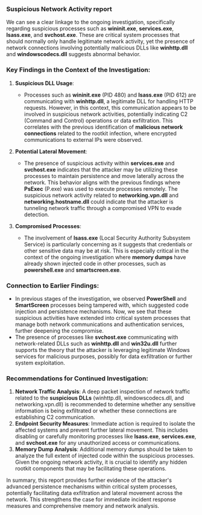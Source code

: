 ### **Suspicious Network Activity** report 
We can see a clear linkage to the ongoing investigation, specifically regarding suspicious processes such as **wininit.exe**, **services.exe**, **lsass.exe**, and **svchost.exe**. These are critical system processes that should normally only handle legitimate network activity, yet the presence of network connections involving potentially malicious DLLs like **winhttp.dll** and **windowscodecs.dll** suggests abnormal behavior.

### Key Findings in the Context of the Investigation:
1. **Suspicious DLL Usage**:
   - Processes such as **wininit.exe** (PID 480) and **lsass.exe** (PID 612) are communicating with **winhttp.dll**, a legitimate DLL for handling HTTP requests. However, in this context, this communication appears to be involved in suspicious network activities, potentially indicating C2 (Command and Control) operations or data exfiltration. This correlates with the previous identification of **malicious network connections** related to the rootkit infection, where encrypted communications to external IPs were observed.

2. **Potential Lateral Movement**:
   - The presence of suspicious activity within **services.exe** and **svchost.exe** indicates that the attacker may be utilizing these processes to maintain persistence and move laterally across the network. This behavior aligns with the previous findings where **PsExec** (P.exe) was used to execute processes remotely. The suspicious network activity related to **networking.vpn.dll** and **networking.hostname.dll** could indicate that the attacker is tunneling network traffic through a compromised VPN to evade detection.

3. **Compromised Processes**:
   - The involvement of **lsass.exe** (Local Security Authority Subsystem Service) is particularly concerning as it suggests that credentials or other sensitive data may be at risk. This is especially critical in the context of the ongoing investigation where **memory dumps** have already shown injected code in other processes, such as **powershell.exe** and **smartscreen.exe**.

### Connection to Earlier Findings:
- In previous stages of the investigation, we observed **PowerShell** and **SmartScreen** processes being tampered with, which suggested code injection and persistence mechanisms. Now, we see that these suspicious activities have extended into critical system processes that manage both network communications and authentication services, further deepening the compromise.
- The presence of processes like **svchost.exe** communicating with network-related DLLs such as **winhttp.dll** and **win32u.dll** further supports the theory that the attacker is leveraging legitimate Windows services for malicious purposes, possibly for data exfiltration or further system exploitation.

### Recommendations for Continued Investigation:
1. **Network Traffic Analysis**: A deep packet inspection of network traffic related to the **suspicious DLLs** (winhttp.dll, windowscodecs.dll, and networking.vpn.dll) is recommended to determine whether any sensitive information is being exfiltrated or whether these connections are establishing C2 communication.
2. **Endpoint Security Measures**: Immediate action is required to isolate the affected systems and prevent further lateral movement. This includes disabling or carefully monitoring processes like **lsass.exe**, **services.exe**, and **svchost.exe** for any unauthorized access or communications.
3. **Memory Dump Analysis**: Additional memory dumps should be taken to analyze the full extent of injected code within the suspicious processes. Given the ongoing network activity, it is crucial to identify any hidden rootkit components that may be facilitating these operations.

In summary, this report provides further evidence of the attacker's advanced persistence mechanisms within critical system processes, potentially facilitating data exfiltration and lateral movement across the network. This strengthens the case for immediate incident response measures and comprehensive memory and network analysis.
